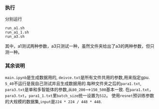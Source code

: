 ### 执行
分别运行 
```
run_a1.sh
run_a1_1.sh
run_a3.sh
```
其中，a1测试两种参数，a3只测试一种，虽然文件夹给出了a3的两种参数，但只测一种。
### 其余说明
```main.ipynb```是生成数据用的, ```deivce.txt```是所有文件共用的参数,用来指定gpu.
```5_40```不运行是我自己测试并且生成数据用的.每种文件夹之后的```para1.txt```, ```para3.txt```是单和多智能体的参数,从```80_200```-->```150_500```基本一致.
在```para1.txt```，```para3.txt```，```para1_1.txt```里```batch_size```统一设置为```512```。
使用```resnet```预训练参数的大规模的数据集,```input```是```224 * 224 / 448 * 448```.

